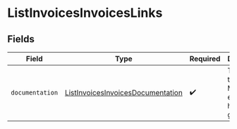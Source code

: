 # ListInvoicesInvoicesLinks


## Fields

| Field                                                                                         | Type                                                                                          | Required                                                                                      | Description                                                                                   |
| --------------------------------------------------------------------------------------------- | --------------------------------------------------------------------------------------------- | --------------------------------------------------------------------------------------------- | --------------------------------------------------------------------------------------------- |
| `documentation`                                                                               | [ListInvoicesInvoicesDocumentation](../../models/errors/ListInvoicesInvoicesDocumentation.md) | :heavy_check_mark:                                                                            | The URL to the generic Mollie API error handling guide.                                       |